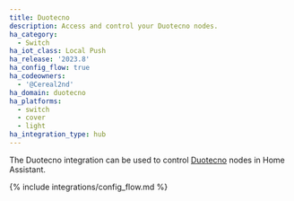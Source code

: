 ```yaml
---
title: Duotecno
description: Access and control your Duotecno nodes.
ha_category:
  - Switch
ha_iot_class: Local Push
ha_release: '2023.8'
ha_config_flow: true
ha_codeowners:
  - '@Cereal2nd'
ha_domain: duotecno
ha_platforms:
  - switch
  - cover
  - light
ha_integration_type: hub
---
```


The Duotecno integration can be used to control [Duotecno](https://www.duotecno.be/) nodes in Home Assistant.

{% include integrations/config_flow.md %}

